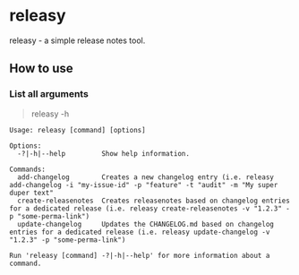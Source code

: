# releasy

releasy - a simple release notes tool.

## How to use

### List all arguments

> releasy -h

```console
Usage: releasy [command] [options]

Options:
  -?|-h|--help         Show help information.

Commands:
  add-changelog        Creates a new changelog entry (i.e. releasy add-changelog -i "my-issue-id" -p "feature" -t "audit" -m "My super duper text"
  create-releasenotes  Creates releasenotes based on changelog entries for a dedicated release (i.e. releasy create-releasenotes -v "1.2.3" -p "some-perma-link")
  update-changelog     Updates the CHANGELOG.md based on changelog entries for a dedicated release (i.e. releasy update-changelog -v "1.2.3" -p "some-perma-link")

Run 'releasy [command] -?|-h|--help' for more information about a command.
```
